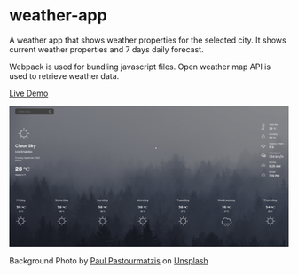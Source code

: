 # weather-app

A weather app that shows weather properties for the selected city.
It shows current weather properties and 7 days daily forecast.

Webpack is used for bundling javascript files.
Open weather map API is used to retrieve weather data.

<a href="https://gunesozdogan.github.io/weather-app" name="demo">Live Demo</a>

<img src="dist/img/ss.png">

Background Photo by <a href="https://unsplash.com/@pueblovista?utm_source=unsplash&utm_medium=referral&utm_content=creditCopyText">Paul Pastourmatzis</a> on <a href="https://unsplash.com/s/photos/weather?utm_source=unsplash&utm_medium=referral&utm_content=creditCopyText">Unsplash</a>
